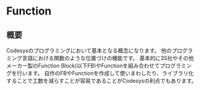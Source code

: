 # Function

## 概要
Codesysのプログラミングにおいて基本となる概念になります。
他のプログラミング言語における関数のような位置づけの機能です。
基本的に3S社やその他メーカー製のFunction Block(以下FB)やFunctionを組み合わせてプログラミングを行います。
自作のFBやFunctionを作成して使いまわしたり、ライブラリ化することで工数を減らすことが容易であることがCodesysの利点でもあります。
